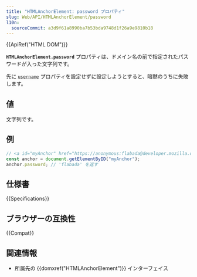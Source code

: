 ```yaml
---
title: "HTMLAnchorElement: password プロパティ"
slug: Web/API/HTMLAnchorElement/password
l10n:
  sourceCommit: a3d9f61a8990ba7b53bda9748d1f26a9e9810b18
---
```


{{ApiRef("HTML DOM")}}

**`HTMLAnchorElement.password`** プロパティは、ドメイン名の前で指定されたパスワードが入った文字列です。

先に [`username`](/ja/docs/Web/API/HTMLAnchorElement/username) プロパティを設定せずに設定しようとすると、暗黙のうちに失敗します。

## 値

文字列です。

## 例

```js
// <a id="myAnchor" href="https://anonymous:flabada@developer.mozilla.org/en-US/HTMLAnchorElement"> 要素が文書にあったとします
const anchor = document.getElementByID("myAnchor");
anchor.password; // 'flabada' を返す
```

## 仕様書

{{Specifications}}

## ブラウザーの互換性

{{Compat}}

## 関連情報

- 所属先の {{domxref("HTMLAnchorElement")}} インターフェイス
